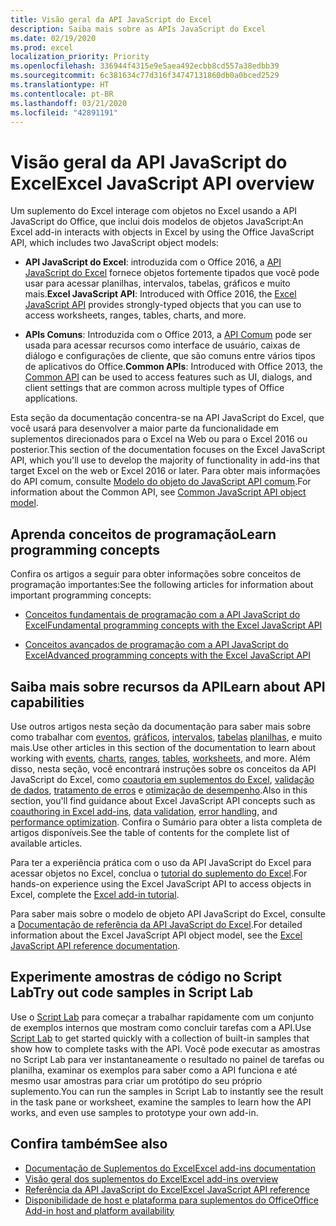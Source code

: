 ```yaml
---
title: Visão geral da API JavaScript do Excel
description: Saiba mais sobre as APIs JavaScript do Excel
ms.date: 02/19/2020
ms.prod: excel
localization_priority: Priority
ms.openlocfilehash: 336944f4315e9e5aea492ecbb8cd557a38edbb39
ms.sourcegitcommit: 6c381634c77d316f34747131860db0a0bced2529
ms.translationtype: HT
ms.contentlocale: pt-BR
ms.lasthandoff: 03/21/2020
ms.locfileid: "42891191"
---
```

# <a name="excel-javascript-api-overview"></a><span data-ttu-id="ba4af-103">Visão geral da API JavaScript do Excel</span><span class="sxs-lookup"><span data-stu-id="ba4af-103">Excel JavaScript API overview</span></span>

<span data-ttu-id="ba4af-104">Um suplemento do Excel interage com objetos no Excel usando a API JavaScript do Office, que inclui dois modelos de objetos JavaScript:</span><span class="sxs-lookup"><span data-stu-id="ba4af-104">An Excel add-in interacts with objects in Excel by using the Office JavaScript API, which includes two JavaScript object models:</span></span>

* <span data-ttu-id="ba4af-105">**API JavaScript do Excel**: introduzida com o Office 2016, a [API JavaScript do Excel](/javascript/api/excel) fornece objetos fortemente tipados que você pode usar para acessar planilhas, intervalos, tabelas, gráficos e muito mais.</span><span class="sxs-lookup"><span data-stu-id="ba4af-105">**Excel JavaScript API**: Introduced with Office 2016, the [Excel JavaScript API](/javascript/api/excel) provides strongly-typed objects that you can use to access worksheets, ranges, tables, charts, and more.</span></span> 

* <span data-ttu-id="ba4af-106">**APIs Comuns**: Introduzida com o Office 2013, a [API Comum](/javascript/api/office) pode ser usada para acessar recursos como interface de usuário, caixas de diálogo e configurações de cliente, que são comuns entre vários tipos de aplicativos do Office.</span><span class="sxs-lookup"><span data-stu-id="ba4af-106">**Common APIs**: Introduced with Office 2013, the [Common API](/javascript/api/office) can be used to access features such as UI, dialogs, and client settings that are common across multiple types of Office applications.</span></span>

<span data-ttu-id="ba4af-107">Esta seção da documentação concentra-se na API JavaScript do Excel, que você usará para desenvolver a maior parte da funcionalidade em suplementos direcionados para o Excel na Web ou para o Excel 2016 ou posterior.</span><span class="sxs-lookup"><span data-stu-id="ba4af-107">This section of the documentation focuses on the Excel JavaScript API, which you'll use to develop the majority of functionality in add-ins that target Excel on the web or Excel 2016 or later.</span></span> <span data-ttu-id="ba4af-108">Para obter mais informações do API comum, consulte [Modelo do objeto do JavaScript API comum](../../develop/office-javascript-api-object-model.md).</span><span class="sxs-lookup"><span data-stu-id="ba4af-108">For information about the Common API, see [Common JavaScript API object model](../../develop/office-javascript-api-object-model.md).</span></span> 

## <a name="learn-programming-concepts"></a><span data-ttu-id="ba4af-109">Aprenda conceitos de programação</span><span class="sxs-lookup"><span data-stu-id="ba4af-109">Learn programming concepts</span></span>

<span data-ttu-id="ba4af-110">Confira os artigos a seguir para obter informações sobre conceitos de programação importantes:</span><span class="sxs-lookup"><span data-stu-id="ba4af-110">See the following articles for information about important programming concepts:</span></span>
 
- [<span data-ttu-id="ba4af-111">Conceitos fundamentais de programação com a API JavaScript do Excel</span><span class="sxs-lookup"><span data-stu-id="ba4af-111">Fundamental programming concepts with the Excel JavaScript API</span></span>](../../excel/excel-add-ins-core-concepts.md)

- [<span data-ttu-id="ba4af-112">Conceitos avançados de programação com a API JavaScript do Excel</span><span class="sxs-lookup"><span data-stu-id="ba4af-112">Advanced programming concepts with the Excel JavaScript API</span></span>](../../excel/excel-add-ins-advanced-concepts.md)

## <a name="learn-about-api-capabilities"></a><span data-ttu-id="ba4af-113">Saiba mais sobre recursos da API</span><span class="sxs-lookup"><span data-stu-id="ba4af-113">Learn about API capabilities</span></span>

<span data-ttu-id="ba4af-114">Use outros artigos nesta seção da documentação para saber mais sobre como trabalhar com [eventos](../../excel/excel-add-ins-events.md), [gráficos](../../excel/excel-add-ins-charts.md), [intervalos](../../excel/excel-add-ins-ranges.md), [tabelas](../../excel/excel-add-ins-tables.md) [planilhas](../../excel/excel-add-ins-worksheets.md), e muito mais.</span><span class="sxs-lookup"><span data-stu-id="ba4af-114">Use other articles in this section of the documentation to learn about working with [events](../../excel/excel-add-ins-events.md), [charts](../../excel/excel-add-ins-charts.md), [ranges](../../excel/excel-add-ins-ranges.md), [tables](../../excel/excel-add-ins-tables.md), [worksheets](../../excel/excel-add-ins-worksheets.md), and more.</span></span> <span data-ttu-id="ba4af-115">Além disso, nesta seção, você encontrará instruções sobre os conceitos da API JavaScript do Excel, como [coautoria em suplementos do Excel](../../excel/co-authoring-in-excel-add-ins.md), [validação de dados](../../excel/excel-add-ins-data-validation.md), [tratamento de erros](../../excel/excel-add-ins-error-handling.md) e [otimização de desempenho](../../excel/performance.md).</span><span class="sxs-lookup"><span data-stu-id="ba4af-115">Also in this section, you'll find guidance about Excel JavaScript API concepts such as [coauthoring in Excel add-ins](../../excel/co-authoring-in-excel-add-ins.md), [data validation](../../excel/excel-add-ins-data-validation.md), [error handling](../../excel/excel-add-ins-error-handling.md), and [performance optimization](../../excel/performance.md).</span></span> <span data-ttu-id="ba4af-116">Confira o Sumário para obter a lista completa de artigos disponíveis.</span><span class="sxs-lookup"><span data-stu-id="ba4af-116">See the table of contents for the complete list of available articles.</span></span>

<span data-ttu-id="ba4af-117">Para ter a experiência prática com o uso da API JavaScript do Excel para acessar objetos no Excel, conclua o [tutorial do suplemento do Excel](../../tutorials/excel-tutorial.md).</span><span class="sxs-lookup"><span data-stu-id="ba4af-117">For hands-on experience using the Excel JavaScript API to access objects in Excel, complete the [Excel add-in tutorial](../../tutorials/excel-tutorial.md).</span></span> 

<span data-ttu-id="ba4af-118">Para saber mais sobre o modelo de objeto API JavaScript do Excel, consulte a [Documentação de referência da API JavaScript do Excel](/javascript/api/excel).</span><span class="sxs-lookup"><span data-stu-id="ba4af-118">For detailed information about the Excel JavaScript API object model, see the [Excel JavaScript API reference documentation](/javascript/api/excel).</span></span>

## <a name="try-out-code-samples-in-script-lab"></a><span data-ttu-id="ba4af-119">Experimente amostras de código no Script Lab</span><span class="sxs-lookup"><span data-stu-id="ba4af-119">Try out code samples in Script Lab</span></span>

<span data-ttu-id="ba4af-120">Use o [Script Lab](../../overview/explore-with-script-lab.md) para começar a trabalhar rapidamente com um conjunto de exemplos internos que mostram como concluir tarefas com a API.</span><span class="sxs-lookup"><span data-stu-id="ba4af-120">Use [Script Lab](../../overview/explore-with-script-lab.md) to get started quickly with a collection of built-in samples that show how to complete tasks with the API.</span></span> <span data-ttu-id="ba4af-121">Você pode executar as amostras no Script Lab para ver instantaneamente o resultado no painel de tarefas ou planilha, examinar os exemplos para saber como a API funciona e até mesmo usar amostras para criar um protótipo do seu próprio suplemento.</span><span class="sxs-lookup"><span data-stu-id="ba4af-121">You can run the samples in Script Lab to instantly see the result in the task pane or worksheet, examine the samples to learn how the API works, and even use samples to prototype your own add-in.</span></span>

## <a name="see-also"></a><span data-ttu-id="ba4af-122">Confira também</span><span class="sxs-lookup"><span data-stu-id="ba4af-122">See also</span></span>

- [<span data-ttu-id="ba4af-123">Documentação de Suplementos do Excel</span><span class="sxs-lookup"><span data-stu-id="ba4af-123">Excel add-ins documentation</span></span>](../../excel/index.md)
- [<span data-ttu-id="ba4af-124">Visão geral dos suplementos do Excel</span><span class="sxs-lookup"><span data-stu-id="ba4af-124">Excel add-ins overview</span></span>](../../excel/excel-add-ins-overview.md)
- [<span data-ttu-id="ba4af-125">Referência da API JavaScript do Excel</span><span class="sxs-lookup"><span data-stu-id="ba4af-125">Excel JavaScript API reference</span></span>](/javascript/api/excel)
- [<span data-ttu-id="ba4af-126">Disponibilidade de host e plataforma para suplementos do Office</span><span class="sxs-lookup"><span data-stu-id="ba4af-126">Office Add-in host and platform availability</span></span>](../../overview/office-add-in-availability.md)
